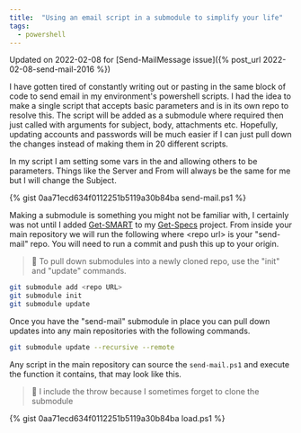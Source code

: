 ```yaml
---
title:  "Using an email script in a submodule to simplify your life"
tags:
  - powershell
---
```

Updated on 2022-02-08 for [Send-MailMessage issue]({% post_url 2022-02-08-send-mail-2016 %})

I have gotten tired of constantly writing out or pasting in the same block of code to send email in my environment's powershell scripts. I had the idea to make a single script that accepts basic parameters and is in its own repo to resolve this. The script will be added as a submodule where required then just called with arguments for subject, body, attachments etc. Hopefully, updating accounts and passwords will be much easier if I can just pull down the changes instead of making them in 20 different scripts.

In my script I am setting some vars in the and allowing others to be parameters. Things like the Server and From will always be the same for me but I will change the Subject.

<!--
https://gist.github.com/PipeItToDevNull/0aa71ecd634f0112251b5119a30b84ba
-->
{% gist 0aa71ecd634f0112251b5119a30b84ba send-mail.ps1 %}

Making a submodule is something you might not be familiar with, I certainly was not until I added [Get-SMART](https://github.com/PipeItToDevNull/Get-Smart) to my [Get-Specs](https://github.com/PipeItToDevNull/Get-Specs) project. From inside your main repository we will run the following where \<repo url\> is your "send-mail" repo. You will need to run a commit and push this up to your origin.

> :pencil: To pull down submodules into a newly cloned repo, use the "init" and "update" commands.

```bash
git submodule add <repo URL>
git submodule init
git submodule update
```

Once you have the "send-mail" submodule in place you can pull down updates into any main repositories with the following commands.

```bash
git submodule update --recursive --remote
```

Any script in the main repository can source the `send-mail.ps1` and execute the function it contains, that may look like this.

> :pencil: I include the throw because I sometimes forget to clone the submodule

{% gist 0aa71ecd634f0112251b5119a30b84ba load.ps1 %}